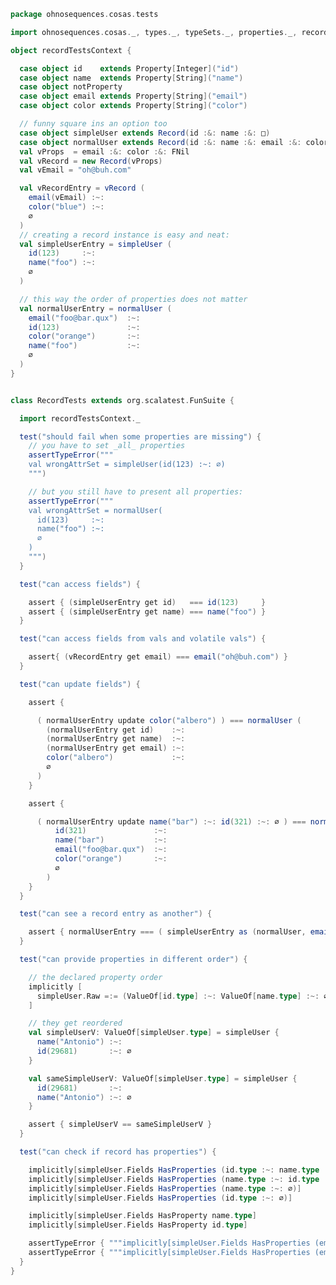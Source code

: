 
```scala
package ohnosequences.cosas.tests

import ohnosequences.cosas._, types._, typeSets._, properties._, records._

object recordTestsContext {

  case object id    extends Property[Integer]("id")
  case object name  extends Property[String]("name")
  case object notProperty
  case object email extends Property[String]("email")
  case object color extends Property[String]("color")

  // funny square ins an option too
  case object simpleUser extends Record(id :&: name :&: □)
  case object normalUser extends Record(id :&: name :&: email :&: color :&: FNil)
  val vProps  = email :&: color :&: FNil
  val vRecord = new Record(vProps)
  val vEmail = "oh@buh.com"

  val vRecordEntry = vRecord (
    email(vEmail) :~:
    color("blue") :~:
    ∅
  )
  // creating a record instance is easy and neat:
  val simpleUserEntry = simpleUser (
    id(123)     :~:
    name("foo") :~:
    ∅
  )

  // this way the order of properties does not matter
  val normalUserEntry = normalUser (
    email("foo@bar.qux")  :~:
    id(123)               :~:
    color("orange")       :~:
    name("foo")           :~:
    ∅
  )
}


class RecordTests extends org.scalatest.FunSuite {

  import recordTestsContext._

  test("should fail when some properties are missing") {
    // you have to set _all_ properties
    assertTypeError("""
    val wrongAttrSet = simpleUser(id(123) :~: ∅)
    """)

    // but you still have to present all properties:
    assertTypeError("""
    val wrongAttrSet = normalUser(
      id(123)     :~:
      name("foo") :~:
      ∅
    )
    """)
  }

  test("can access fields") {

    assert { (simpleUserEntry get id)   === id(123)     }
    assert { (simpleUserEntry get name) === name("foo") }
  }

  test("can access fields from vals and volatile vals") {

    assert{ (vRecordEntry get email) === email("oh@buh.com") }
  }

  test("can update fields") {

    assert {

      ( normalUserEntry update color("albero") ) === normalUser (
        (normalUserEntry get id)    :~:
        (normalUserEntry get name)  :~:
        (normalUserEntry get email) :~:
        color("albero")             :~:
        ∅
      )
    }

    assert {

      ( normalUserEntry update name("bar") :~: id(321) :~: ∅ ) === normalUser (
          id(321)               :~:
          name("bar")           :~:
          email("foo@bar.qux")  :~:
          color("orange")       :~:
          ∅
        )
    }
  }

  test("can see a record entry as another") {

    assert { normalUserEntry === ( simpleUserEntry as (normalUser, email("foo@bar.qux") :~: color("orange") :~: ∅) ) }
  }

  test("can provide properties in different order") {

    // the declared property order
    implicitly [
      simpleUser.Raw =:= (ValueOf[id.type] :~: ValueOf[name.type] :~: ∅)
    ]

    // they get reordered
    val simpleUserV: ValueOf[simpleUser.type] = simpleUser {
      name("Antonio") :~:
      id(29681)       :~: ∅
    }

    val sameSimpleUserV: ValueOf[simpleUser.type] = simpleUser {
      id(29681)       :~:
      name("Antonio") :~: ∅
    }

    assert { simpleUserV == sameSimpleUserV }
  }

  test("can check if record has properties") {

    implicitly[simpleUser.Fields HasProperties (id.type :~: name.type :~: ∅)]
    implicitly[simpleUser.Fields HasProperties (name.type :~: id.type :~: ∅)]
    implicitly[simpleUser.Fields HasProperties (name.type :~: ∅)]
    implicitly[simpleUser.Fields HasProperties (id.type :~: ∅)]

    implicitly[simpleUser.Fields HasProperty name.type]
    implicitly[simpleUser.Fields HasProperty id.type]

    assertTypeError { """implicitly[simpleUser.Fields HasProperties (email.type :~: id.type :~: ∅)]""" }
    assertTypeError { """implicitly[simpleUser.Fields HasProperties (email.type :~: name.type :~: color.type :~: ∅)]""" }
  }
}

```




[test/scala/cosas/asserts.scala]: asserts.scala.md
[test/scala/cosas/DenotationTests.scala]: DenotationTests.scala.md
[test/scala/cosas/SubsetTypesTests.scala]: SubsetTypesTests.scala.md
[test/scala/cosas/EqualityTests.scala]: EqualityTests.scala.md
[test/scala/cosas/PropertyTests.scala]: PropertyTests.scala.md
[test/scala/cosas/RecordTests.scala]: RecordTests.scala.md
[test/scala/cosas/TypeSetTests.scala]: TypeSetTests.scala.md
[test/scala/cosas/TypeUnionTests.scala]: TypeUnionTests.scala.md
[main/scala/cosas/typeUnions.scala]: ../../../main/scala/cosas/typeUnions.scala.md
[main/scala/cosas/properties.scala]: ../../../main/scala/cosas/properties.scala.md
[main/scala/cosas/records.scala]: ../../../main/scala/cosas/records.scala.md
[main/scala/cosas/fns.scala]: ../../../main/scala/cosas/fns.scala.md
[main/scala/cosas/types.scala]: ../../../main/scala/cosas/types.scala.md
[main/scala/cosas/typeSets.scala]: ../../../main/scala/cosas/typeSets.scala.md
[main/scala/cosas/ops/typeSets/Conversions.scala]: ../../../main/scala/cosas/ops/typeSets/Conversions.scala.md
[main/scala/cosas/ops/typeSets/Filter.scala]: ../../../main/scala/cosas/ops/typeSets/Filter.scala.md
[main/scala/cosas/ops/typeSets/Subtract.scala]: ../../../main/scala/cosas/ops/typeSets/Subtract.scala.md
[main/scala/cosas/ops/typeSets/Mappers.scala]: ../../../main/scala/cosas/ops/typeSets/Mappers.scala.md
[main/scala/cosas/ops/typeSets/Union.scala]: ../../../main/scala/cosas/ops/typeSets/Union.scala.md
[main/scala/cosas/ops/typeSets/Reorder.scala]: ../../../main/scala/cosas/ops/typeSets/Reorder.scala.md
[main/scala/cosas/ops/typeSets/Take.scala]: ../../../main/scala/cosas/ops/typeSets/Take.scala.md
[main/scala/cosas/ops/typeSets/Representations.scala]: ../../../main/scala/cosas/ops/typeSets/Representations.scala.md
[main/scala/cosas/ops/typeSets/Pop.scala]: ../../../main/scala/cosas/ops/typeSets/Pop.scala.md
[main/scala/cosas/ops/typeSets/Replace.scala]: ../../../main/scala/cosas/ops/typeSets/Replace.scala.md
[main/scala/cosas/equality.scala]: ../../../main/scala/cosas/equality.scala.md